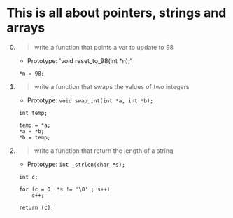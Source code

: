 # This is all about pointers, strings and arrays

0. > write a function that points a var to update to 98
	* Prototype: 'void reset_to_98(int *n);'
```
	*n = 98;
```

1. > write a function that swaps the values of two integers
	* Prototype: `void swap_int(int *a, int *b);`
```
	int temp;

	temp = *a;
	*a = *b;
	*b = temp;
```

2. > write a function that return the length of a string
	* Prototype: `int _strlen(char *s);`
```
	int c;

	for (c = 0; *s != '\0' ; s++)
		c++;

	return (c);
```
